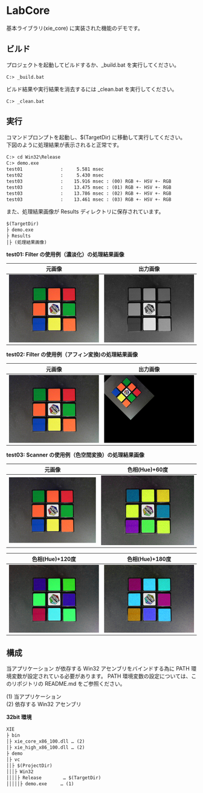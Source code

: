 ﻿LabCore
===

基本ライブラリ(xie_core) に実装された機能のデモです。  

## ビルド

プロジェクトを起動してビルドするか、\_build.bat を実行してください。  

	C:> _build.bat

ビルド結果や実行結果を消去するには \_clean.bat を実行してください。  

	C:> _clean.bat


## 実行

コマンドプロンプトを起動し、$(TargetDir) に移動して実行してください。  
下図のように処理結果が表示されると正常です。

	C:> cd Win32\Release  
	C:> demo.exe  
	test01              :     5.581 msec
	test02              :     5.430 msec
	test03              :    15.916 msec : (00) RGB +- HSV +- RGB
	test03              :    13.475 msec : (01) RGB +- HSV +- RGB
	test03              :    13.786 msec : (02) RGB +- HSV +- RGB
	test03              :    13.461 msec : (03) RGB +- HSV +- RGB

また、処理結果画像が Results ディレクトリに保存されています。  

	$(TargetDir)
	├ demo.exe
	├ Results
	│├ (処理結果画像)


**test01: Filter の使用例（濃淡化）の処理結果画像**  

|元画像|出力画像|  
|------|--------|  
|![](images/43c606f9-s.png)|![](images/4b8501e1-s.png)|  


**test02: Filter の使用例（アフィン変換)の処理結果画像**  

|元画像|出力画像|  
|------|--------|  
|![](images/43c606f9-s.png)|![](images/45cd29c3-s.png)|  


**test03: Scanner の使用例（色空間変換）の処理結果画像**  

|元画像|色相(Hue)+60度|  
|------|--------|  
|![](images/c2dbb8ec-s.png)|![](images/534b1a1d-s.png)|  

|色相(Hue)+120度|色相(Hue)+180度|  
|------|--------|  
|![](images/5077e63d-s.png)|![](images/0e3a29f0-s.png)|  


## 構成

当アプリケーション が依存する Win32 アセンブリをバインドする為に PATH 環境変数が設定されている必要があります。
PATH 環境変数の設定については、このリポジトリの README.md をご参照ください。  

(1) 当アプリケーション  
(2) 依存する Win32 アセンブリ  

**32bit 環境**  

	XIE  
	├ bin  
	│├ xie_core_x86_100.dll … (2)  
	│├ xie_high_x86_100.dll … (2)  
	├ demo  
	│├ vc  
	││├ $(ProjectDir)  
	│││├ Win32  
	││││├ Release        … $(TargetDir)
	│││││├ demo.exe     … (1)  
